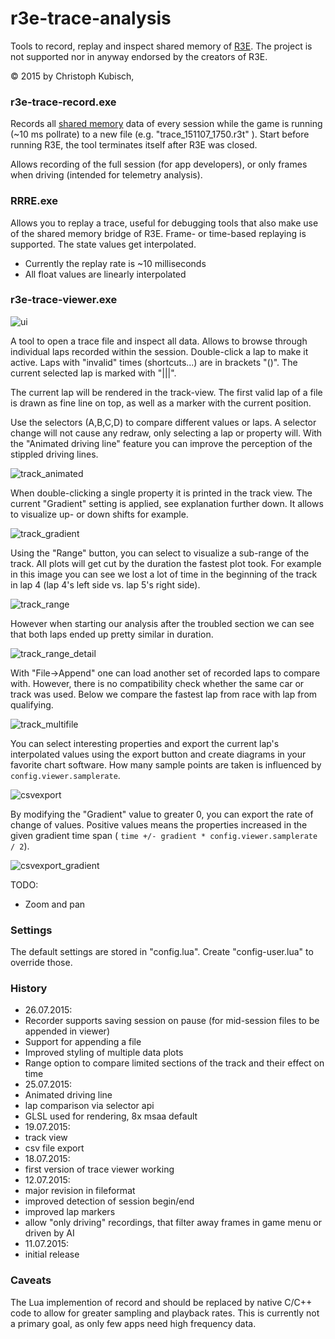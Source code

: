 r3e-trace-analysis
==================

Tools to record, replay and inspect shared memory of [R3E](http://game.raceroom.com).
The project is not supported nor in anyway endorsed by the creators of R3E.

© 2015 by Christoph Kubisch, 

### **r3e-trace-record.exe**

Records all [shared memory](https://github.com/sector3studios/r3e-api) data of every session while the game is running (~10 ms pollrate) to a new file (e.g. "trace_151107_1750.r3t" ).
Start before running R3E, the tool terminates itself after R3E was closed.

Allows recording of the full session (for app developers), or only frames when driving (intended for telemetry analysis). 

### **RRRE.exe** 

Allows you to replay a trace, useful for debugging tools that also make use of the shared memory
bridge of R3E. Frame- or time-based replaying is supported. The state values get interpolated.

* Currently the replay rate is ~10 milliseconds
* All float values are linearly interpolated

### **r3e-trace-viewer.exe**

![ui](https://github.com/pixeljetstream/r3e-trace-analysis/blob/master/doc/ui.png)

A tool to open a trace file and inspect all data. Allows to browse through individual laps recorded within the session. Double-click a lap to make it active. Laps with "invalid" times (shortcuts...) are in brackets "()". The current selected lap is marked with "|||".

The current lap will be rendered in the track-view. The first valid lap of a file is drawn as fine line on top, as well as a marker with the current position.

Use the selectors (A,B,C,D) to compare different values or laps. A selector change will not
cause any redraw, only selecting a lap or property will. With the "Animated driving line" feature 
you can improve the perception of the stippled driving lines.

![track_animated](https://github.com/pixeljetstream/r3e-trace-analysis/blob/master/doc/track_animated.gif)

When double-clicking a single property it is printed in the track view. The current "Gradient" setting is applied, see explanation further down. It allows to visualize up- or down shifts for example.

![track_gradient](https://github.com/pixeljetstream/r3e-trace-analysis/blob/master/doc/track_gradient.png)

Using the "Range" button, you can select to visualize a sub-range of the track. All plots will get cut
by the duration the fastest plot took. For example in this image you can see we lost a lot of time in the beginning of the track in lap 4 (lap 4's left side vs. lap 5's right side).

![track_range](https://github.com/pixeljetstream/r3e-trace-analysis/blob/master/doc/track_range.png)

However when starting our analysis after the troubled section we can see that both laps ended up pretty similar in duration.

![track_range_detail](https://github.com/pixeljetstream/r3e-trace-analysis/blob/master/doc/track_range_detail.png)

With "File->Append" one can load another set of recorded laps to compare with. However, there is no compatibility check whether the same car or track was used. Below we compare the fastest lap from race
with lap from qualifying.

![track_multifile](https://github.com/pixeljetstream/r3e-trace-analysis/blob/master/doc/track_multifile.png)

You can select interesting properties and export the current lap's interpolated values using the export button and create diagrams in your favorite chart software. How many sample points are taken is influenced by ```config.viewer.samplerate```.

![csvexport](https://github.com/pixeljetstream/r3e-trace-analysis/blob/master/doc/csvexport.png)

By modifying the "Gradient" value to greater 0, you can export the rate of change of values.
Positive values means the properties increased in the given gradient time span ( ```time +/- gradient * config.viewer.samplerate / 2```). 

![csvexport_gradient](https://github.com/pixeljetstream/r3e-trace-analysis/blob/master/doc/csvexport_gradient.png)


TODO:

* Zoom and pan

### Settings

The default settings are stored in "config.lua". Create "config-user.lua" to override those.

### History
* 26.07.2015:
 * Recorder supports saving session on pause (for mid-session files to be appended in viewer)
 * Support for appending a file
 * Improved styling of multiple data plots
 * Range option to compare limited sections of the track and their effect on time
* 25.07.2015:
 * Animated driving line
 * lap comparison via selector api
 * GLSL used for rendering, 8x msaa default
* 19.07.2015:
 * track view
 * csv file export
* 18.07.2015:
 * first version of trace viewer working
* 12.07.2015:
 * major revision in fileformat
 * improved detection of session begin/end
 * improved lap markers
 * allow "only driving" recordings, that filter away frames in game menu or driven by AI
* 11.07.2015: 
 * initial release

### Caveats

The Lua implemention of record and should be replaced by native C/C++ code to allow for greater sampling and playback rates. This is currently not a primary goal, as only few apps need high frequency data.

